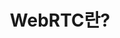 ---
title: WebRTC란?
category: 
- WEB
tags:
- webrtc
summary: What is WebRTC?
thumbnail: "/assets/img/thumbnail/kubernetes.png"
---